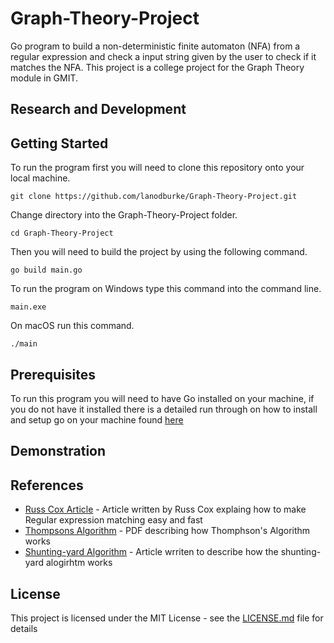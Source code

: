 # Graph-Theory-Project

Go program to build a non-deterministic finite automaton (NFA) from a regular expression and check a input string given by the user to check if it matches the NFA. This project is a college project for the Graph Theory module in GMIT.

## Research and Development


## Getting Started

To run the program first you will need to clone this repository onto your local machine.
```
git clone https://github.com/lanodburke/Graph-Theory-Project.git
```
Change directory into the Graph-Theory-Project folder.
```
cd Graph-Theory-Project
```
Then you will need to build the project by using the following command.
```
go build main.go
```
To run the program on Windows type this command into the command line.
```
main.exe
```
On macOS run this command.
```
./main
```

## Prerequisites

To run this program you will need to have Go installed on your machine, if you do not have it installed there is a detailed run through on how to install and setup go on your machine found [here](https://golang.org/doc/install)


## Demonstration


## References

* [Russ Cox Article](https://swtch.com/~rsc/regexp/regexp1.html)  - Article written by Russ Cox explaing how to make Regular expression matching easy and fast
* [Thompsons Algorithm](https://www.cs.york.ac.uk/fp/lsa/lectures/REToC.pdf) - PDF describing how Thomphson's Algorithm works
* [Shunting-yard Algorithm](http://www.oxfordmathcenter.com/drupal7/node/628) - Article wrriten to describe how the shunting-yard alogirhtm works

## License

This project is licensed under the MIT License - see the [LICENSE.md](LICENSE.md) file for details

